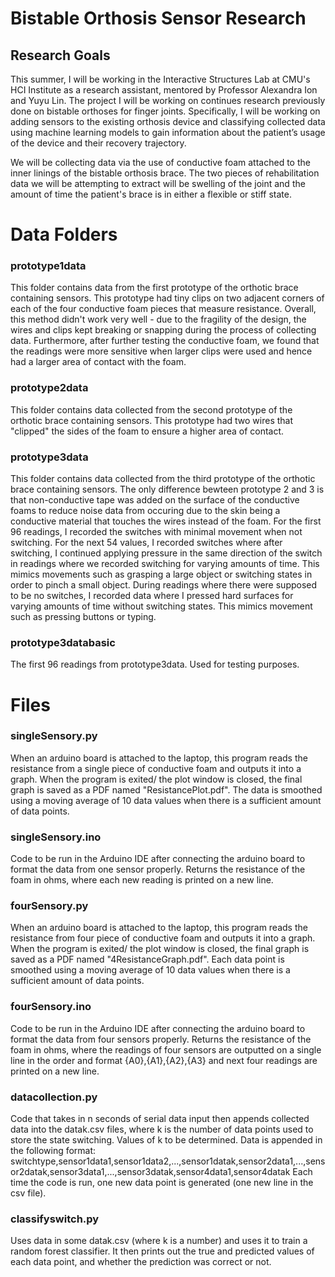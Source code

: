 # Bistable Orthosis Sensor Research
## Research Goals
This summer, I will be working in the Interactive Structures Lab at CMU's HCI Institute as a research assistant, mentored by Professor Alexandra Ion and Yuyu Lin. The project I will be working on continues research previously done on bistable orthoses for finger joints. Specifically, I will be working on adding sensors to the existing orthosis device and classifying collected data using machine learning models to gain information about the patient’s usage of the device and their recovery trajectory.

We will be collecting data via the use of conductive foam attached to the inner linings of the bistable orthosis brace. The two pieces of rehabilitation data we will be attempting to extract will be swelling of the joint and the amount of time the patient's brace is in either a flexible or stiff state.

# Data Folders
### prototype1data
This folder contains data from the first prototype of the orthotic brace containing sensors. This prototype had tiny clips on two adjacent corners of each of the four conductive foam pieces that measure resistance. Overall, this method didn't work very well - due to the fragility of the design, the wires and clips kept breaking or snapping during the process of collecting data. Furthermore, after further testing the conductive foam, we found that the readings were more sensitive when larger clips were used and hence had a larger area of contact with the foam. 

### prototype2data
This folder contains data collected from the second prototype of the orthotic brace containing sensors. This prototype had two wires that "clipped" the sides of the foam to ensure a higher area of contact. 

### prototype3data
This folder contains data collected from the third prototype of the orthotic brace containing sensors. The only difference bewteen prototype 2 and 3 is that non-conductive tape was added on the surface of the conductive foams to reduce noise data from occuring due to the skin being a conductive material that touches the wires instead of the foam. 
For the first 96 readings, I recorded the switches with minimal movement when not switching. For the next 54 values, I recorded switches where after switching, I continued applying pressure in the same direction of the switch in readings where we recorded switching for varying amounts of time. This mimics movements such as grasping a large object or switching states in order to pinch a small object. During readings where there were supposed to be no switches, I recorded data where I pressed hard surfaces for varying amounts of time without switching states. This mimics movement such as pressing buttons or typing. 

### prototype3databasic
The first 96 readings from prototype3data. Used for testing purposes.

# Files
### singleSensory.py
When an arduino board is attached to the laptop, this program reads the resistance from a single piece of conductive foam and outputs it into a graph. When the program is exited/ the plot window is closed, the final graph is saved as a PDF named "ResistancePlot.pdf". The data is smoothed using a moving average of 10 data values when there is a sufficient amount of data points.

### singleSensory.ino
Code to be run in the Arduino IDE after connecting the arduino board to format the data from one sensor properly. Returns the resistance of the foam in ohms, where each new reading is printed on a new line.

### fourSensory.py
When an arduino board is attached to the laptop, this program reads the resistance from four piece of conductive foam and outputs it into a graph. When the program is exited/ the plot window is closed, the final graph is saved as a PDF named "4ResistanceGraph.pdf". Each data point is smoothed using a moving average of 10 data values when there is a sufficient amount of data points.

### fourSensory.ino
Code to be run in the Arduino IDE after connecting the arduino board to format the data from four sensors properly. Returns the resistance of the foam in ohms, where the readings of four sensors are outputted on a single line in the order and format {A0},{A1},{A2},{A3} and next four readings are printed on a new line.

### datacollection.py
Code that takes in n seconds of serial data input then appends collected data into the datak.csv files, where k is the number of data points used to store the state switching. Values of k to be determined. Data is appended in the following format: 
switchtype,sensor1data1,sensor1data2,...,sensor1datak,sensor2data1,...,sensor2datak,sensor3data1,...,sensor3datak,sensor4data1,sensor4datak
Each time the code is run, one new data point is generated (one new line in the csv file). 

### classifyswitch.py
Uses data in some datak.csv (where k is a number) and uses it to train a random forest classifier. It then prints out the true and predicted values of each data point, and whether the prediction was correct or not. 